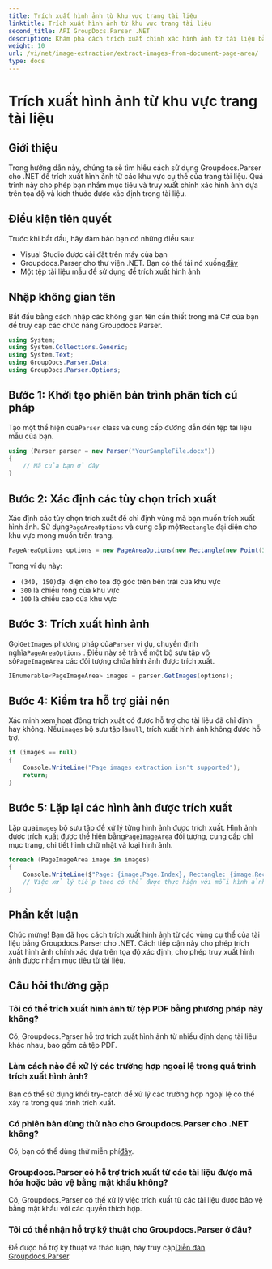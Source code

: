 ```yaml
---
title: Trích xuất hình ảnh từ khu vực trang tài liệu
linktitle: Trích xuất hình ảnh từ khu vực trang tài liệu
second_title: API GroupDocs.Parser .NET
description: Khám phá cách trích xuất chính xác hình ảnh từ tài liệu bằng Groupdocs.Parser cho .NET. Tìm hiểu cách nhắm mục tiêu vào các khu vực cụ thể để trích xuất hình ảnh chính xác.
weight: 10
url: /vi/net/image-extraction/extract-images-from-document-page-area/
type: docs
---
```

# Trích xuất hình ảnh từ khu vực trang tài liệu

## Giới thiệu
Trong hướng dẫn này, chúng ta sẽ tìm hiểu cách sử dụng Groupdocs.Parser cho .NET để trích xuất hình ảnh từ các khu vực cụ thể của trang tài liệu. Quá trình này cho phép bạn nhắm mục tiêu và truy xuất chính xác hình ảnh dựa trên tọa độ và kích thước được xác định trong tài liệu.
## Điều kiện tiên quyết
Trước khi bắt đầu, hãy đảm bảo bạn có những điều sau:
- Visual Studio được cài đặt trên máy của bạn
-  Groupdocs.Parser cho thư viện .NET. Bạn có thể tải nó xuống[đây](https://releases.groupdocs.com/parser/net/)
- Một tệp tài liệu mẫu để sử dụng để trích xuất hình ảnh
## Nhập không gian tên
Bắt đầu bằng cách nhập các không gian tên cần thiết trong mã C# của bạn để truy cập các chức năng Groupdocs.Parser.
```csharp
using System;
using System.Collections.Generic;
using System.Text;
using GroupDocs.Parser.Data;
using GroupDocs.Parser.Options;
```
## Bước 1: Khởi tạo phiên bản trình phân tích cú pháp
 Tạo một thể hiện của`Parser` class và cung cấp đường dẫn đến tệp tài liệu mẫu của bạn.
```csharp
using (Parser parser = new Parser("YourSampleFile.docx"))
{
    // Mã của bạn ở đây
}
```
## Bước 2: Xác định các tùy chọn trích xuất
 Xác định các tùy chọn trích xuất để chỉ định vùng mà bạn muốn trích xuất hình ảnh. Sử dụng`PageAreaOptions` và cung cấp một`Rectangle` đại diện cho khu vực mong muốn trên trang.
```csharp
PageAreaOptions options = new PageAreaOptions(new Rectangle(new Point(340, 150), new Size(300, 100)));
```
Trong ví dụ này:
- `(340, 150)`đại diện cho tọa độ góc trên bên trái của khu vực
- `300` là chiều rộng của khu vực
- `100` là chiều cao của khu vực
## Bước 3: Trích xuất hình ảnh
 Gọi`GetImages` phương pháp của`Parser` ví dụ, chuyển định nghĩa`PageAreaOptions` . Điều này sẽ trả về một bộ sưu tập vô số`PageImageArea` các đối tượng chứa hình ảnh được trích xuất.
```csharp
IEnumerable<PageImageArea> images = parser.GetImages(options);
```
## Bước 4: Kiểm tra hỗ trợ giải nén
 Xác minh xem hoạt động trích xuất có được hỗ trợ cho tài liệu đã chỉ định hay không. Nếu`images` bộ sưu tập là`null`, trích xuất hình ảnh không được hỗ trợ.
```csharp
if (images == null)
{
    Console.WriteLine("Page images extraction isn't supported");
    return;
}
```
## Bước 5: Lặp lại các hình ảnh được trích xuất
 Lặp qua`images` bộ sưu tập để xử lý từng hình ảnh được trích xuất. Hình ảnh được trích xuất được thể hiện bằng`PageImageArea` đối tượng, cung cấp chỉ mục trang, chi tiết hình chữ nhật và loại hình ảnh.
```csharp
foreach (PageImageArea image in images)
{
    Console.WriteLine($"Page: {image.Page.Index}, Rectangle: {image.Rectangle}, Type: {image.FileType}");
    // Việc xử lý tiếp theo có thể được thực hiện với mỗi hình ảnh
}
```
## Phần kết luận
Chúc mừng! Bạn đã học cách trích xuất hình ảnh từ các vùng cụ thể của tài liệu bằng Groupdocs.Parser cho .NET. Cách tiếp cận này cho phép trích xuất hình ảnh chính xác dựa trên tọa độ xác định, cho phép truy xuất hình ảnh được nhắm mục tiêu từ tài liệu.

## Câu hỏi thường gặp
### Tôi có thể trích xuất hình ảnh từ tệp PDF bằng phương pháp này không?
Có, Groupdocs.Parser hỗ trợ trích xuất hình ảnh từ nhiều định dạng tài liệu khác nhau, bao gồm cả tệp PDF.
### Làm cách nào để xử lý các trường hợp ngoại lệ trong quá trình trích xuất hình ảnh?
Bạn có thể sử dụng khối try-catch để xử lý các trường hợp ngoại lệ có thể xảy ra trong quá trình trích xuất.
### Có phiên bản dùng thử nào cho Groupdocs.Parser cho .NET không?
 Có, bạn có thể dùng thử miễn phí[đây](https://releases.groupdocs.com/).
### Groupdocs.Parser có hỗ trợ trích xuất từ các tài liệu được mã hóa hoặc bảo vệ bằng mật khẩu không?
Có, Groupdocs.Parser có thể xử lý việc trích xuất từ các tài liệu được bảo vệ bằng mật khẩu với các quyền thích hợp.
### Tôi có thể nhận hỗ trợ kỹ thuật cho Groupdocs.Parser ở đâu?
 Để được hỗ trợ kỹ thuật và thảo luận, hãy truy cập[Diễn đàn Groupdocs.Parser](https://forum.groupdocs.com/c/parser/17).